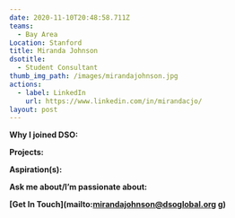 ```yaml
---
date: 2020-11-10T20:48:58.711Z
teams:
  - Bay Area
Location: Stanford
title: Miranda Johnson
dsotitle:
  - Student Consultant
thumb_img_path: /images/mirandajohnson.jpg
actions:
  - label: LinkedIn
    url: https://www.linkedin.com/in/mirandacjo/
layout: post
---
```

**Why I joined DSO:**

**Projects:**

**Aspiration(s):**

**Ask me about/I’m passionate about:** 

**[Get In Touch](mailto:mirandajohnson@dsoglobal.orgg)**
